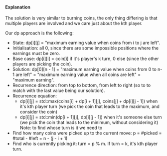 #### Explanation
The solution is very similar to burning coins, the only thing differing is that multiple players are involved and we care just about the kth player.

Our dp approach is the following:
- State: dp[i][j] = "maximum earning value when coins from i to j are left".
- Initialisation: all 0, since there are some impossible positions where the earnings must be zero.
- Base case: dp[i][i] = coin[i] if it's player's k turn, 0 else (since the other players are picking the coin).
- Solution: dp[0][n - 1] = "maximum earning value when coins from 0 to n-1 are left" = "maximum earning value when all coins are left" = "maximum earning".
- Recurrence direction: from top to bottom, from left to right (so to to match with the last value being our solution).
- Recurrence equation: 
	* dp[i][j] = std::max(coins[i] + dp[i + 1][j], coins[j] + dp[i][j - 1]) when it's kth player turn (we pick the coin that leads to the maximum, and consider the coin)
	* dp[i][j] = std::min(dp[i + 1][j], dp[i][j - 1]) when it's someone else turn (we pick the coin that leads to the minimum, without considering it)
Note: to find whose turn is it we need to
- Find how many coins were picked up to the current move: p = #picked = #total - #left = n - (j - i + 1)
- Find who is currently picking it: turn = p % m. If turn = k, it's kth player turn.
